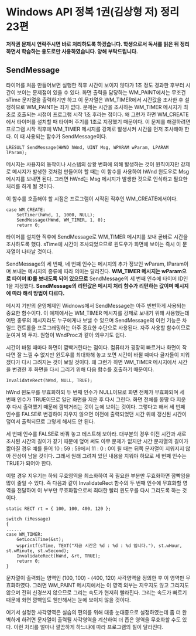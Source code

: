 # Windows API 정복 1권(김상형 저) 정리 23편

**저작권 문제시 연락주시면 바로 처리하도록 하겠습니다. 학생으로서 독서를 읽은 뒤 정리하면서 학습하는 용도로만 사용하였습니다. 양해 부탁드립니다.**

## SendMessage

타이머를 처음 만들어보면 실행한 직후 시간이 보이지 않다가 1초 정도 경과한 후부터 시간이 보이는 문제점이 있을 수 있다. 화면 출력을 담당하는 WM_PAINT에서는 무조건 sTime 문자열을 출력하기만 하고 이 문자열은 WM_TIMER에서 시간값을 조사한 후 설정하므로 WM_PAINT는 죄가 없다. 문제는 시간을 조사하는 WM_TIMER 메시지가 최초로 호출되는 시점이 프로그램 시작 1초 후라는 점이다. 왜 그런가 하면 WM_CREATE에서 타이머를 설치할 때 타이머 주기를 1초로 지정했기 때문이다. 이 문제를 해결하려면 프로그램 시작 직후에 WM_TIMER 메시지를 강제로 발생시켜 시간을 먼저 조사해야 한다. 이 때 사용되는 함수가 SendMessage이다.  
  
    LRESULT SendMessage(HWND hWnd, UINT Msg, WPARAM wParam, LPARAM lParam);

메시지는 사용자의 동작이나 시스템의 상황 변화에 의해 발생하는 것이 원칙이지만 강제로 메시지가 발생한 것처럼 만들어야 할 때는 이 함수를 사용하여 hWnd 윈도우로 Msg 메시지를 보내면 된다. 그러면 hWnd는 Msg 메시지가 발생한 것으로 인식하고 필요한 처리를 하게 될 것이다.  
  
이 함수를 호출해야 할 시점은 프로그램이 시작된 직후인 WM_CREATE에서이다.  
  
    case WM_CREATE:
        SetTimer(hWnd, 1, 1000, NULL);
        SendMessage(hWnd, WM_TIMER, 1, 0);
        return 0;

타이머를 설치한 직후에 SendMessage로 WM_TIMER 메시지를 보내 곧바로 시간을 조사하도록 했다. sTime에 시간이 조사되었으므로 윈도우가 화면에 보이는 즉시 이 문자열이 나타날 것이다.  
  
SendMessage의 세 번째, 네 번째 인수는 메시지의 추가 정보인 wParam, lParam이며 보내는 메시지의 종류에 따라 의미는 달라진다. **WM_TIMER 메시지는 wParam으로 타이머 ID를 보내도록 되어 있으므로** SendMessage의 세 번째 인수에 타이머 ID인 1을 지정했다. **SendMessage의 리턴값은 메시지 처리 함수가 리턴하는 값이며 메시지에 따라 해석 방법이 다르다.**  
  
메시지 기반의 운영체제인 Widnows에서 SendMessage는 아주 빈번하게 사용되는 중요한 함수이다. 이 예제에서는 WM_TIMER 메시지를 강제로 보내기 위해 사용했는데 어떤 종류의 메시지라도 누구에게나 보낼 수 있으며 SendMessage의 이런 기능은 차일드 컨트롤을 프로그래밍하는 아주 중요한 수단으로 사용된다. 자주 사용할 함수이므로 눈여겨 봐 두자. 원형이 WndProc과 같아 외우기도 쉽다.  
  
시간이 바뀔 때마다 화면이 깜빡거린다는 점이다. 컴퓨터가 굉장히 빠르거나 화면이 작다면 잘 느낄 수 없지만 윈도우를 최대화해 놓고 보면 시간이 바뀔 때마다 글자들이 지워졌다가 다시 그려지는 것이 보일 것이다. 왜 그런가 하면 WM_TIMER 메시지에서 시간을 변경한 후 화면을 다시 그리기 위해 다음 함수를 호출하기 때문이다.  
  
    InvalidateRect(hWnd, NULL, TRUE);

hWnd 윈도우를 무효화하되 두 번째 인수가 NULL이므로 화면 전체가 무효화되며 세 번째 인수가 TRUE이므로 일단 화면을 지운 후 다시 그린다. 화면 전체를 몽땅 다 지운 후 다시 출력했기 때문에 깜박거리는 것이 눈에 보이는 것이다. 그렇다고 해서  세 번째 인수를 FALSE로 변경하여 지우지 않으면 이전에 출력되었던 시간 위에 갱신된 시간이 덮여서 출력되므로 그렇게 해서도 안 된다.  
  
세 번째 인수를 FALSE로 바꿔 놓고 테스트해 보아라. 대부분의 경우 이전 시간과 새로 조사된 시간의 길이가 같기 때문에 덮어 써도 아무 문제가 없지만 시간 문자열의 길이가 짧아질 경우 예를 들어 10 : 59 : 59에서 11 : 0 : 0이 될 때는 뒤쪽 문자열이 지워지지 않아 잔상이 남을 것이다. 그래서 원래 그려져 있던 내용을 지워야 하므로 세 번째 인수는 TRUE가 되어야 한다.  
  
이럴 경우 지우기는 하되 무효영역을 최소화하여 꼭 필요한 부분만 무효화하면 깜빡임을 많이 줄일 수 있다. 즉 다음과 같이 InvalidateRect 함수의 두 번째 인수에 무효화할 영역을 전달하여 이 부부만 무효화함으로써 최대한 빨리 윈도우를 다시 그리도록 하는 것이다.  
  
    static RECT rt = { 100, 100, 400, 120 };

    switch (iMessage)
    {
    ......
    case WM_TIMER:
        GetLocalTime(&st);
        wsprintf(sTime, TEXT("지금 시간은 %d : %d : %d 입니다."), st.wHour, st.wMinute, st.wSecond);
        InvalidateRect(hWnd, &rt, TRUE);
        return 0;
    }

문자열이 출력되는 영역인 (100, 100) - (400, 120) 사각영역을 정의한 후 이 영역만 무효화하였다. 그러면 WM_PAINT 메시지에서는 이 영역 외부는 지우지도 않고 그리지도 않으며 전혀 신경쓰지 않으므로 그리는 속도가 현저히 빨라진다. 그리는 속도가 빠르기 때문에 화면 깜빡임도 웬만해서는 눈에 보이지 않을 것이다.  
  
여기서 설정한 사각영역은 실습의 편의를 위해 대충 눈대중으로 설정하였는데 좀 더 완벽하게 하려면 문자열이 출력될 사각영역을 계산하여 더 좁은 영역을 무효화할 수도 있다. 이런 처리를 얼마나 깔끔하게 하느냐에 따라 프로그램의 질이 달라진다.